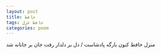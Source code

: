 ```yaml
---
layout: post
title: حافظ
tags: حافظ غزل
categories: poem
---
```


منزل حافظ کنون بارگه پادشاست / دل بر دلدار رفت جان بر جانانه شد